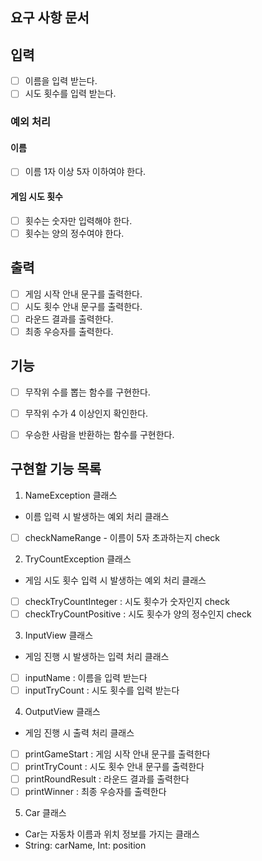 ## 요구 사항 문서

## 입력
- [ ] 이름을 입력 받는다.
- [ ] 시도 횟수를 입력 받는다.

### 예외 처리
#### 이름
- [ ] 이름 1자 이상 5자 이하여야 한다.
<!-- - [ ] 쉼표를 제외한 특수문자는 입력할 수 없다. -->

#### 게임 시도 횟수
- [ ] 횟수는 숫자만 입력해야 한다.
- [ ] 횟수는 양의 정수여야 한다.

## 출력
- [ ] 게임 시작 안내 문구를 출력한다.
- [ ] 시도 횟수 안내 문구를 출력한다.
- [ ] 라운드 결과를 출력한다.
- [ ] 최종 우승자를 출력한다.

## 기능
- [ ] 무작위 수를 뽑는 함수를 구현한다.
- [ ] 무작위 수가 4 이상인지 확인한다.
- [ ] 우승한 사람을 반환하는 함수를 구현한다.


## 구현할 기능 목록
1. NameException 클래스
+ 이름 입력 시 발생하는 예외 처리 클래스 
- [ ] checkNameRange - 이름이 5자 초과하는지 check 

2. TryCountException 클래스
+ 게임 시도 횟수 입력 시 발생하는 예외 처리 클래스
- [ ] checkTryCountInteger : 시도 횟수가 숫자인지 check
- [ ] checkTryCountPositive : 시도 횟수가 양의 정수인지 check

3. InputView 클래스
+ 게임 진행 시 발생하는 입력 처리 클래스
- [ ] inputName : 이름을 입력 받는다 
- [ ] inputTryCount : 시도 횟수를 입력 받는다

4. OutputView 클래스
+ 게임 진행 시 출력 처리 클래스
- [ ] printGameStart : 게임 시작 안내 문구를 출력한다
- [ ] printTryCount : 시도 횟수 안내 문구를 출력한다
- [ ] printRoundResult : 라운드 결과를 출력한다
- [ ] printWinner : 최종 우승자를 출력한다

5. Car 클래스
+ Car는 자동차 이름과 위치 정보를 가지는 클래스
+ String: carName, Int: position